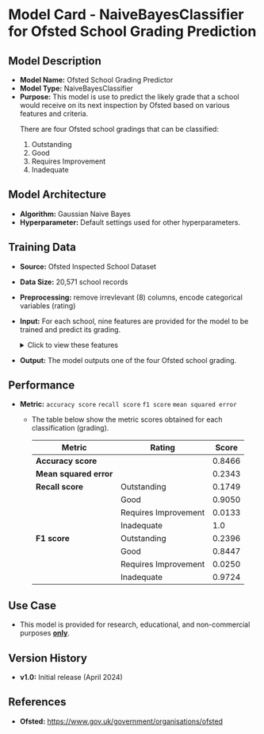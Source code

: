 # Model Card - NaiveBayesClassifier for Ofsted School Grading Prediction

## Model Description

- **Model Name:** Ofsted School Grading Predictor
- **Model Type:** NaiveBayesClassifier
- **Purpose:** This model is use to predict the likely grade that a school would receive on its next inspection by Ofsted based on various features and criteria. 
   <p>
    There are four Ofsted school gradings that can be classified:
    <ol type="1">
    <li>Outstanding</li>
    <li>Good</li>
    <li>Requires Improvement</li>
    <li>Inadequate</li>
    </ol>
   </p>

## Model Architecture

- **Algorithm:** Gaussian Naive Bayes
- **Hyperparameter:** Default settings used for other hyperparameters.

## Training Data

- **Source:** Ofsted Inspected School Dataset
- **Data Size:** 20,571 school records
- **Preprocessing:** remove irrevlevant (8) columns, encode categorical variables (rating)
- **Input:** For each school, nine features are provided for the model to be trained and predict its grading.
   <details>
  <summary>Click to view these features</summary>
    <p>
    <ol type="1">
    <li>Gender Type - girls, boys, mixed</li>
    <li>Religious Ethos - Church of England, Roman Catholic, Other religion and non-faith</li>
    <li>Percentage of Pupils who are Boys</li>
    <li>Percentage of Pupils who are Girls</li>
    <li>Percentage of Pupils who have Enhance Health Care plan</li>
    <li>Percentage of Pupils who have Special Education Needs</li>
    <li>Percentage of Pupils who receive Free School Meals</li>
    <li>Percentage of Pupils who first language is English</li>
    <li>Percentage of Pupils who first language is not English</li>
    </ol>
    </p>
   </details>

- **Output:** The model outputs one of the four Ofsted school grading.

## Performance

- **Metric:** `accuracy score` `recall score` `f1 score` `mean squared error`

   <p>

   - The table below show the metric scores obtained for each classification (grading).

     <div>

       | Metric | Rating | Score |
       | --- | -- | --- |
       | **Accuracy score** | &nbsp; | 0.8466 |
       | **Mean squared error** | &nbsp; | 0.2343 |
       | **Recall score** | Outstanding | 0.1749 |
       | &nbsp; | Good | 0.9050 |
       | &nbsp; | Requires Improvement | 0.0133 |
       | &nbsp; | Inadequate | 1.0 |
       | **F1 score** | Outstanding | 0.2396 |
       | &nbsp; | Good | 0.8447 |
       | &nbsp; | Requires Improvement | 0.0250 |
       | &nbsp; | Inadequate | 0.9724 |

     </div>

   </p>

## Use Case

- This model is provided for research, educational, and non-commercial purposes <b><u>only</u></b>.

## Version History

- **v1.0:**  Initial release (April 2024)

## References

- **Ofsted:** https://www.gov.uk/government/organisations/ofsted
